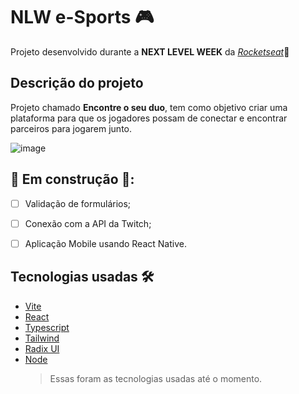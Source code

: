 # NLW e-Sports 🎮
Projeto desenvolvido durante a __NEXT LEVEL WEEK__ da [*Rocketseat*](https://github.com/Rocketseat)🚀


## Descrição do projeto
Projeto chamado __Encontre o seu duo__, tem como objetivo criar uma plataforma para que os jogadores possam de conectar e encontrar parceiros para jogarem junto.


![image](https://user-images.githubusercontent.com/39857536/191309649-4eb6b19b-63d0-488a-97db-b1c8d4a13159.png)



## 🚧 Em construção 🚧:
- [ ]  Validação de formulários;
- [ ]  Conexão com a API da Twitch;
- [ ]  Aplicação Mobile usando React Native.


## Tecnologias usadas 🛠
 * [Vite](https://vitejs.dev/)
 * [React](https://pt-br.reactjs.org/)
 * [Typescript](https://typescriptlang.org/)
 * [Tailwind](https://tailwindcss.com/)
 * [Radix UI](https://www.radix-ui.com/)
 * [Node](https://nodejs.org/en/)
    > Essas foram as tecnologias usadas até o momento.

